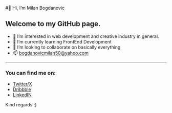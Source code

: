 #👋 Hi, I’m Milan Bogdanovic
## Welcome to my GitHub page.
- 👀 I’m interested in web development and creative industry in general.
- 🌱 I’m currently learning FrontEnd Development
- 💞️ I’m looking to collaborate on basically everything
- 📫 bogdanovicmilan50@yahoo.com
---
### You can find me on:
- [Twitter/X](https://twitter.com/HerMilan94)
- [Dribbble](https://dribbble.com/bogdanovic-94)
- [LinkedIN](https://www.linkedin.com/in/bogdanovic-94/)

Kind regards :)



<!---
bogdanovic-94/bogdanovic-94 is a ✨ special ✨ repository because its `README.md` (this file) appears on your GitHub profile.
You can click the Preview link to take a look at your changes.
--->

